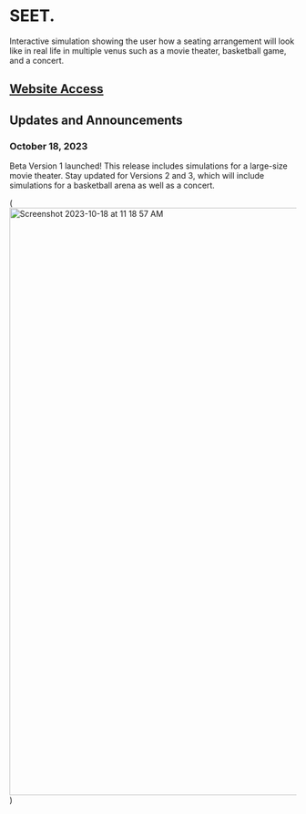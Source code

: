 # SEET.
Interactive simulation showing the user how a seating arrangement will look like in real life in multiple venus such as a movie theater, basketball game, and a concert. 

## [Website Access](https://simmer.io/@Neelov/seet) 

## Updates and Announcements

### October 18, 2023
Beta Version 1 launched! This release includes simulations for a large-size movie theater. Stay updated for Versions 2 and 3, which will include simulations for a basketball arena as well as a concert. 

(<img width="1031" alt="Screenshot 2023-10-18 at 11 18 57 AM" src="https://github.com/Neelov12/SEET./assets/121204601/78480148-f104-4e17-9373-3a6f142889fe">
)
